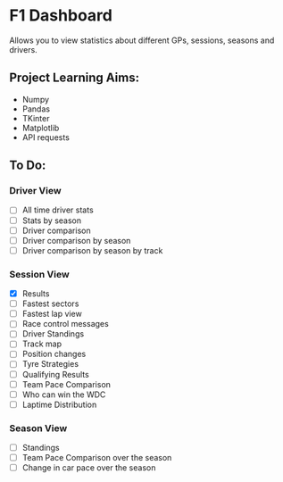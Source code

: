 # F1 Dashboard
Allows you to view statistics about different GPs, sessions, seasons and drivers.

## Project Learning Aims:
- Numpy
- Pandas
- TKinter
- Matplotlib
- API requests

## To Do:
### Driver View
- [ ] All time driver stats
- [ ] Stats by season
- [ ] Driver comparison
- [ ] Driver comparison by season
- [ ] Driver comparison by season by track
### Session View
- [x] Results
- [ ] Fastest sectors
- [ ] Fastest lap view
- [ ] Race control messages
- [ ] Driver Standings
- [ ] Track map
- [ ] Position changes
- [ ] Tyre Strategies
- [ ] Qualifying Results 
- [ ] Team Pace Comparison
- [ ] Who can win the WDC
- [ ] Laptime Distribution
### Season View
- [ ] Standings
- [ ] Team Pace Comparison over the season
- [ ] Change in car pace over the season